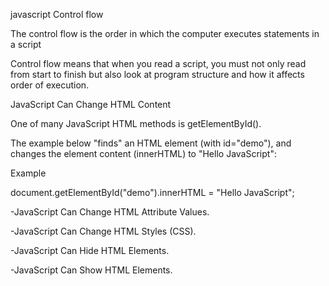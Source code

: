javascript
Control flow

The control flow is the order in which the computer executes statements in a script

Control flow means that when you read a script, you must not only read from start to finish but also look at program structure and how it affects order of execution.

JavaScript Can Change HTML Content

One of many JavaScript HTML methods is getElementById().

The example below "finds" an HTML element (with id="demo"), and changes the element content (innerHTML) to "Hello JavaScript":

Example

document.getElementById("demo").innerHTML = "Hello JavaScript";

-JavaScript Can Change HTML Attribute Values.

-JavaScript Can Change HTML Styles (CSS).

-JavaScript Can Hide HTML Elements.

-JavaScript Can Show HTML Elements.

